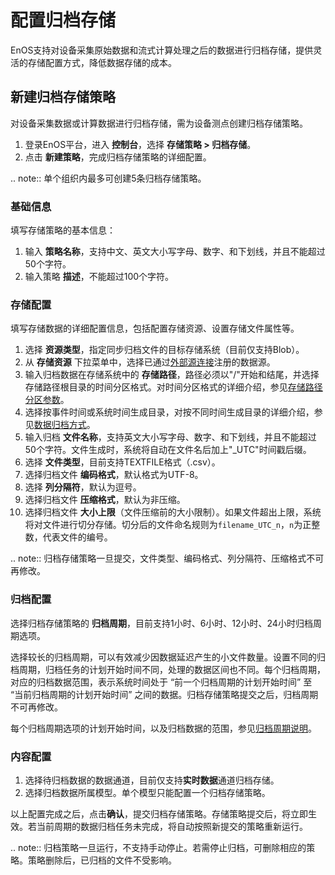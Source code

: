 # 配置归档存储

EnOS支持对设备采集原始数据和流式计算处理之后的数据进行归档存储，提供灵活的存储配置方式，降低数据存储的成本。
## 新建归档存储策略

对设备采集数据或计算数据进行归档存储，需为设备测点创建归档存储策略。

1. 登录EnOS平台，进入 **控制台**，选择 **存储策略 > 归档存储**。
2. 点击 **新建策略**，完成归档存储策略的详细配置。

.. note:: 单个组织内最多可创建5条归档存储策略。

### 基础信息

填写存储策略的基本信息：

1. 输入 **策略名称**，支持中文、英文大小写字母、数字、和下划线，并且不能超过50个字符。
2. 输入策略 **描述**，不能超过100个字符。

### 存储配置

填写存储数据的详细配置信息，包括配置存储资源、设置存储文件属性等。

1. 选择 **资源类型**，指定同步归档文件的目标存储系统（目前仅支持Blob）。
2. 从 **存储资源** 下拉菜单中，选择已通过[外部源连接](/docs/offline-data/zh_CN/latest/data_source/index.html)注册的数据源。
3. 输入归档数据在存储系统中的 **存储路径**，路径必须以"/"开始和结尾，并选择存储路径根目录的时间分区格式。对时间分区格式的详细介绍，参见[存储路径分区参数](../reference/archive_storage)。
4. 选择按事件时间或系统时间生成目录，对按不同时间生成目录的详细介绍，参见[数据归档方式](../reference/archive_storage)。
5. 输入归档 **文件名称**，支持英文大小写字母、数字、和下划线，并且不能超过50个字符。文件生成时，系统将自动在文件名后加上"\_UTC"时间戳后缀。
6. 选择 **文件类型**，目前支持TEXTFILE格式（.csv）。
7. 选择归档文件 **编码格式**，默认格式为UTF-8。
8. 选择 **列分隔符**，默认为逗号。
9. 选择归档文件 **压缩格式**，默认为非压缩。
10. 选择归档文件 **大小上限**（文件压缩前的大小限制）。如果文件超出上限，系统将对文件进行切分存储。切分后的文件命名规则为`filename_UTC_n`，`n`为正整数，代表文件的编号。

.. note:: 归档存储策略一旦提交，文件类型、编码格式、列分隔符、压缩格式不可再修改。

### 归档配置

选择归档存储策略的 **归档周期**，目前支持1小时、6小时、12小时、24小时归档周期选项。

选择较长的归档周期，可以有效减少因数据延迟产生的小文件数量。设置不同的归档周期，归档任务的计划开始时间不同，处理的数据区间也不同。每个归档周期，对应的归档数据范围，表示系统时间处于 “前一个归档周期的计划开始时间” 至 “当前归档周期的计划开始时间” 之间的数据。归档存储策略提交之后，归档周期不可再修改。

每个归档周期选项的计划开始时间，以及归档数据的范围，参见[归档周期说明](../reference/archive_storage)。



### 内容配置

1. 选择待归档数据的数据通道，目前仅支持**实时数据**通道归档存储。
2. 选择归档数据所属模型。单个模型只能配置一个归档存储策略。

以上配置完成之后，点击**确认**，提交归档存储策略。存储策略提交后，将立即生效。若当前周期的数据归档任务未完成，将自动按照新提交的策略重新运行。

.. note:: 归档策略一旦运行，不支持手动停止。若需停止归档，可删除相应的策略。策略删除后，已归档的文件不受影响。

<!--end-->
